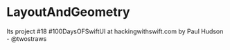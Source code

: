 # LayoutAndGeometry
Its project #18 #100DaysOFSwiftUI at hackingwithswift.com by Paul Hudson - @twostraws
